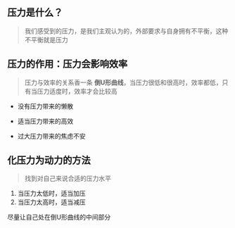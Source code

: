 ## 压力是什么？

> 我们感受到的压力，是我们主观认为的，外部要求与自身拥有不平衡，这种不平衡就是压力



## 压力的作用：压力会影响效率

> 压力与效率的关系香一条 **倒U形曲线**，当压力很低和很高时，效率都低，只有当压力适度时，效率才会比较高

- 没有压力带来的懒散

- 适当压力带来的高效

- 过大压力带来的焦虑不安

  

## 化压力为动力的方法

> 找到对自己来说合适的压力水平

1. 当压力太低时，适当加压
2. 当压力太高时，适当减压

尽量让自己处在倒U形曲线的中间部分